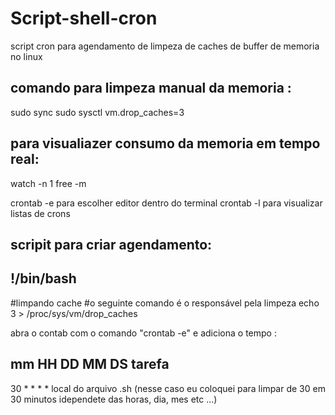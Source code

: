 # Script-shell-cron
script cron para agendamento de limpeza de caches de buffer de memoria no linux

## comando para limpeza manual da memoria : 
sudo sync sudo sysctl vm.drop_caches=3

## para visualiazer consumo da memoria em tempo real:
watch -n 1 free -m

crontab -e para escolher editor dentro do terminal
crontab -l para visualizar listas de crons

## scripit para criar agendamento: 

## !/bin/bash
#limpando cache
#o seguinte comando é o responsável pela limpeza
echo 3 > /proc/sys/vm/drop_caches

abra o contab com o comando "crontab -e"  e adiciona o tempo : 
## mm HH DD MM DS tarefa
30 * * * * local do arquivo .sh (nesse caso eu coloquei para limpar de 30 em 30 minutos idependete das horas, dia, mes etc ...)

